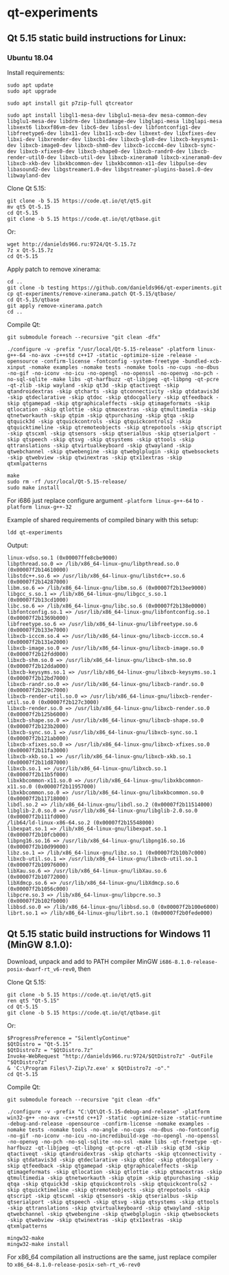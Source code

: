 # qt-experiments

## Qt 5.15 static build instructions for Linux:

### Ubuntu 18.04

Install requirements:

    sudo apt update
    sudo apt upgrade
    
    sudo apt install git p7zip-full qtcreator
    
    sudo apt install libgl1-mesa-dev libglu1-mesa-dev mesa-common-dev libglu1-mesa-dev libdrm-dev libxdamage-dev libglapi-mesa libglapi-mesa libxext6 libxxf86vm-dev libc6-dev libssl-dev libfontconfig1-dev libfreetype6-dev libx11-dev libx11-xcb-dev libxext-dev libxfixes-dev libxi-dev libxrender-dev libxcb1-dev libxcb-glx0-dev libxcb-keysyms1-dev libxcb-image0-dev libxcb-shm0-dev libxcb-icccm4-dev libxcb-sync-dev libxcb-xfixes0-dev libxcb-shape0-dev libxcb-randr0-dev libxcb-render-util0-dev libxcb-util-dev libxcb-xinerama0 libxcb-xinerama0-dev libxcb-xkb-dev libxkbcommon-dev libxkbcommon-x11-dev libpulse-dev libasound2-dev libgstreamer1.0-dev libgstreamer-plugins-base1.0-dev libwayland-dev

Clone Qt 5.15:

    git clone -b 5.15 https://code.qt.io/qt/qt5.git
    mv qt5 Qt-5.15
    cd Qt-5.15
    git clone -b 5.15 https://code.qt.io/qt/qtbase.git

Or:

    wget http://danields966.ru:9724/Qt-5.15.7z
    7z x Qt-5.15.7z
    cd Qt-5.15

Apply patch to remove xinerama:

    cd ..
    git clone -b testing https://github.com/danields966/qt-experiments.git
    cp qt-experiments/remove-xinerama.patch Qt-5.15/qtbase/
    cd Qt-5.15/qtbase
    git apply remove-xinerama.patch
    cd ..

Compile Qt:

    git submodule foreach --recursive "git clean -dfx"
    
    ./configure -v -prefix "/usr/local/Qt-5.15-release" -platform linux-g++-64 -no-avx -c++std c++17 -static -optimize-size -release -opensource -confirm-license -fontconfig -system-freetype -bundled-xcb-xinput -nomake examples -nomake tests -nomake tools -no-cups -no-dbus -no-gif -no-iconv -no-icu -no-opengl -no-openssl -no-openvg -no-pch -no-sql-sqlite -make libs -qt-harfbuzz -qt-libjpeg -qt-libpng -qt-pcre -qt-zlib -skip wayland -skip qt3d -skip qtactiveqt -skip qtandroidextras -skip qtcharts -skip qtconnectivity -skip qtdatavis3d -skip qtdeclarative -skip qtdoc -skip qtdocgallery -skip qtfeedback -skip qtgamepad -skip qtgraphicaleffects -skip qtimageformats -skip qtlocation -skip qtlottie -skip qtmacextras -skip qtmultimedia -skip qtnetworkauth -skip qtpim -skip qtpurchasing -skip qtqa -skip qtquick3d -skip qtquickcontrols -skip qtquickcontrols2 -skip qtquicktimeline -skip qtremoteobjects -skip qtrepotools -skip qtscript -skip qtscxml -skip qtsensors -skip qtserialbus -skip qtserialport -skip qtspeech -skip qtsvg -skip qtsystems -skip qttools -skip qttranslations -skip qtvirtualkeyboard -skip qtwayland -skip qtwebchannel -skip qtwebengine -skip qtwebglplugin -skip qtwebsockets -skip qtwebview -skip qtwinextras -skip qtx11extras -skip qtxmlpatterns
    
    make
    sudo rm -rf /usr/local/Qt-5.15-release/
    sudo make install

For i686 just replace configure argument `-platform linux-g++-64` to `-platform linux-g++-32`

Example of shared requirements of compiled binary with this setup:

    ldd qt-experiments

Output:

	linux-vdso.so.1 (0x00007ffe8cbe9000)
	libpthread.so.0 => /lib/x86_64-linux-gnu/libpthread.so.0 (0x00007f2b14610000)
	libstdc++.so.6 => /usr/lib/x86_64-linux-gnu/libstdc++.so.6 (0x00007f2b14287000)
	libm.so.6 => /lib/x86_64-linux-gnu/libm.so.6 (0x00007f2b13ee9000)
	libgcc_s.so.1 => /lib/x86_64-linux-gnu/libgcc_s.so.1 (0x00007f2b13cd1000)
	libc.so.6 => /lib/x86_64-linux-gnu/libc.so.6 (0x00007f2b138e0000)
	libfontconfig.so.1 => /usr/lib/x86_64-linux-gnu/libfontconfig.so.1 (0x00007f2b1369b000)
	libfreetype.so.6 => /usr/lib/x86_64-linux-gnu/libfreetype.so.6 (0x00007f2b133e7000)
	libxcb-icccm.so.4 => /usr/lib/x86_64-linux-gnu/libxcb-icccm.so.4 (0x00007f2b131e2000)
	libxcb-image.so.0 => /usr/lib/x86_64-linux-gnu/libxcb-image.so.0 (0x00007f2b12fdd000)
	libxcb-shm.so.0 => /usr/lib/x86_64-linux-gnu/libxcb-shm.so.0 (0x00007f2b12dda000)
	libxcb-keysyms.so.1 => /usr/lib/x86_64-linux-gnu/libxcb-keysyms.so.1 (0x00007f2b12bd7000)
	libxcb-randr.so.0 => /usr/lib/x86_64-linux-gnu/libxcb-randr.so.0 (0x00007f2b129c7000)
	libxcb-render-util.so.0 => /usr/lib/x86_64-linux-gnu/libxcb-render-util.so.0 (0x00007f2b127c3000)
	libxcb-render.so.0 => /usr/lib/x86_64-linux-gnu/libxcb-render.so.0 (0x00007f2b125b6000)
	libxcb-shape.so.0 => /usr/lib/x86_64-linux-gnu/libxcb-shape.so.0 (0x00007f2b123b2000)
	libxcb-sync.so.1 => /usr/lib/x86_64-linux-gnu/libxcb-sync.so.1 (0x00007f2b121ab000)
	libxcb-xfixes.so.0 => /usr/lib/x86_64-linux-gnu/libxcb-xfixes.so.0 (0x00007f2b11fa3000)
	libxcb-xkb.so.1 => /usr/lib/x86_64-linux-gnu/libxcb-xkb.so.1 (0x00007f2b11d87000)
	libxcb.so.1 => /usr/lib/x86_64-linux-gnu/libxcb.so.1 (0x00007f2b11b5f000)
	libxkbcommon-x11.so.0 => /usr/lib/x86_64-linux-gnu/libxkbcommon-x11.so.0 (0x00007f2b11957000)
	libxkbcommon.so.0 => /usr/lib/x86_64-linux-gnu/libxkbcommon.so.0 (0x00007f2b11718000)
	libdl.so.2 => /lib/x86_64-linux-gnu/libdl.so.2 (0x00007f2b11514000)
	libglib-2.0.so.0 => /usr/lib/x86_64-linux-gnu/libglib-2.0.so.0 (0x00007f2b111fd000)
	/lib64/ld-linux-x86-64.so.2 (0x00007f2b15548000)
	libexpat.so.1 => /lib/x86_64-linux-gnu/libexpat.so.1 (0x00007f2b10fcb000)
	libpng16.so.16 => /usr/lib/x86_64-linux-gnu/libpng16.so.16 (0x00007f2b10d99000)
	libz.so.1 => /lib/x86_64-linux-gnu/libz.so.1 (0x00007f2b10b7c000)
	libxcb-util.so.1 => /usr/lib/x86_64-linux-gnu/libxcb-util.so.1 (0x00007f2b10976000)
	libXau.so.6 => /usr/lib/x86_64-linux-gnu/libXau.so.6 (0x00007f2b10772000)
	libXdmcp.so.6 => /usr/lib/x86_64-linux-gnu/libXdmcp.so.6 (0x00007f2b1056c000)
	libpcre.so.3 => /lib/x86_64-linux-gnu/libpcre.so.3 (0x00007f2b102fb000)
	libbsd.so.0 => /lib/x86_64-linux-gnu/libbsd.so.0 (0x00007f2b100e6000)
	librt.so.1 => /lib/x86_64-linux-gnu/librt.so.1 (0x00007f2b0fede000)

## Qt 5.15 static build instructions for Windows 11 (MinGW 8.1.0):

Download, unpack and add to PATH compiler MinGW `i686-8.1.0-release-posix-dwarf-rt_v6-rev0`, then

Clone Qt 5.15:

    git clone -b 5.15 https://code.qt.io/qt/qt5.git
    ren qt5 "Qt-5.15"
    cd Qt-5.15
    git clone -b 5.15 https://code.qt.io/qt/qtbase.git

Or:

    $ProgressPreference = "SilentlyContinue"
    $QtDistro = "Qt-5.15"
    $QtDistro7z = "$QtDistro.7z"
    Invoke-WebRequest "http://danields966.ru:9724/$QtDistro7z" -OutFile "$QtDistro7z"
    & 'C:\Program Files\7-Zip\7z.exe' x $QtDistro7z -o"."
    cd Qt-5.15

Compile Qt:

    git submodule foreach --recursive "git clean -dfx"
    
    ./configure -v -prefix "C:\Qt\Qt-5.15-debug-and-release" -platform win32-g++ -no-avx -c++std c++17 -static -optimize-size -static-runtime -debug-and-release -opensource -confirm-license -nomake examples -nomake tests -nomake tools -no-angle -no-cups -no-dbus -no-fontconfig -no-gif -no-iconv -no-icu -no-incredibuild-xge -no-opengl -no-openssl -no-openvg -no-pch -no-sql-sqlite -no-ssl -make libs -qt-freetype -qt-harfbuzz -qt-libjpeg -qt-libpng -qt-pcre -qt-zlib -skip qt3d -skip qtactiveqt -skip qtandroidextras -skip qtcharts -skip qtconnectivity -skip qtdatavis3d -skip qtdeclarative -skip qtdoc -skip qtdocgallery -skip qtfeedback -skip qtgamepad -skip qtgraphicaleffects -skip qtimageformats -skip qtlocation -skip qtlottie -skip qtmacextras -skip qtmultimedia -skip qtnetworkauth -skip qtpim -skip qtpurchasing -skip qtqa -skip qtquick3d -skip qtquickcontrols -skip qtquickcontrols2 -skip qtquicktimeline -skip qtremoteobjects -skip qtrepotools -skip qtscript -skip qtscxml -skip qtsensors -skip qtserialbus -skip qtserialport -skip qtspeech -skip qtsvg -skip qtsystems -skip qttools -skip qttranslations -skip qtvirtualkeyboard -skip qtwayland -skip qtwebchannel -skip qtwebengine -skip qtwebglplugin -skip qtwebsockets -skip qtwebview -skip qtwinextras -skip qtx11extras -skip qtxmlpatterns
    
    mingw32-make
    mingw32-make install

For x86_64 compilation all instructions are the same, just replace compiler to `x86_64-8.1.0-release-posix-seh-rt_v6-rev0`
